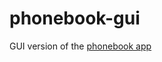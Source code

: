 # phonebook-gui
GUI version of the [phonebook app](https://github.com/AritificialPhysics/phonebook)
